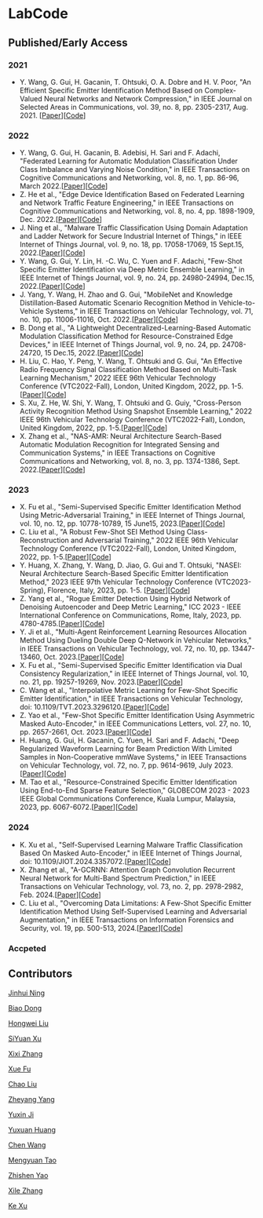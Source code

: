 # LabCode
## Published/Early Access

### 2021

*  Y. Wang, G. Gui, H. Gacanin, T. Ohtsuki, O. A. Dobre and H. V. Poor, "An Efficient Specific Emitter Identification Method Based on Complex-Valued Neural Networks and Network Compression," in IEEE Journal on Selected Areas in Communications, vol. 39, no. 8, pp. 2305-2317, Aug. 2021. [[Paper](https://ieeexplore.ieee.org/abstract/document/9448105)][[Code](https://github.com/BeechburgPieStar/SlimSEI)]

### 2022

*  Y. Wang, G. Gui, H. Gacanin, B. Adebisi, H. Sari and F. Adachi, "Federated Learning for Automatic Modulation Classification Under Class Imbalance and Varying Noise Condition," in IEEE Transactions on Cognitive Communications and Networking, vol. 8, no. 1, pp. 86-96, March 2022.[[Paper](https://ieeexplore.ieee.org/abstract/document/9456904/)][[Code](https://github.com/BeechburgPieStar/FLAMC)]
*  Z. He et al., "Edge Device Identification Based on Federated Learning and Network Traffic Feature Engineering," in IEEE Transactions on Cognitive Communications and Networking, vol. 8, no. 4, pp. 1898-1909, Dec. 2022.[[Paper](https://ieeexplore.ieee.org/abstract/document/9502154)][[Code](https://github.com/BeechburgPieStar/FocalDTI)]
*  J. Ning et al., "Malware Traffic Classification Using Domain Adaptation and Ladder Network for Secure Industrial Internet of Things," in IEEE Internet of Things Journal, vol. 9, no. 18, pp. 17058-17069, 15 Sept.15, 2022.[[Paper](https://ieeexplore.ieee.org/abstract/document/9632825/)][[Code](https://github.com/yzjh/Keras-MTC-DA-Ladder)]
*  Y. Wang, G. Gui, Y. Lin, H. -C. Wu, C. Yuen and F. Adachi, "Few-Shot Specific Emitter Identification via Deep Metric Ensemble Learning," in IEEE Internet of Things Journal, vol. 9, no. 24, pp. 24980-24994, Dec.15, 2022.[[Paper](https://ieeexplore.ieee.org/abstract/document/9846906)][[Code](https://github.com/BeechburgPieStar/FS-SEI)]
*  J. Yang, Y. Wang, H. Zhao and G. Gui, "MobileNet and Knowledge Distillation-Based Automatic Scenario Recognition Method in Vehicle-to-Vehicle Systems," in IEEE Transactions on Vehicular Technology, vol. 71, no. 10, pp. 11006-11016, Oct. 2022.[[Paper](https://ieeexplore.ieee.org/abstract/document/9802718)][[Code](https://github.com/BeechburgPieStar/V2V-Dataset-for-Scenario-Identification)]
*  B. Dong et al., "A Lightweight Decentralized-Learning-Based Automatic Modulation Classification Method for Resource-Constrained Edge Devices," in IEEE Internet of Things Journal, vol. 9, no. 24, pp. 24708-24720, 15 Dec.15, 2022.[[Paper](https://ieeexplore.ieee.org/document/9844135/)][[Code](https://github.com/dongbiao321/MCMBNN-for-CentAMC-and-DecentAMC)]
*  H. Liu, C. Hao, Y. Peng, Y. Wang, T. Ohtsuki and G. Gui, "An Effective Radio Frequency Signal Classification Method Based on Multi-Task Learning Mechanism," 2022 IEEE 96th Vehicular Technology Conference (VTC2022-Fall), London, United Kingdom, 2022, pp. 1-5.[[Paper](https://ieeexplore.ieee.org/abstract/document/10012794)][[Code](https://github.com/LiuK1288/lhw-000)]
*  S. Xu, Z. He, W. Shi, Y. Wang, T. Ohtsuki and G. Guiy, "Cross-Person Activity Recognition Method Using Snapshot Ensemble Learning," 2022 IEEE 96th Vehicular Technology Conference (VTC2022-Fall), London, United Kingdom, 2022, pp. 1-5.[[Paper](https://ieeexplore.ieee.org/abstract/document/10013044)][[Code](https://github.com/NJUPT-Sivan/Cross-person-HAR)]
*  X. Zhang et al., "NAS-AMR: Neural Architecture Search-Based Automatic Modulation Recognition for Integrated Sensing and Communication Systems," in IEEE Transactions on Cognitive Communications and Networking, vol. 8, no. 3, pp. 1374-1386, Sept. 2022.[[Paper](https://ieeexplore.ieee.org/abstract/document/9762373)][[Code](https://github.com/XixiZhang123/NAS-AMR)]

### 2023

*  X. Fu et al., "Semi-Supervised Specific Emitter Identification Method Using Metric-Adversarial Training," in IEEE Internet of Things Journal, vol. 10, no. 12, pp. 10778-10789, 15 June15, 2023.[[Paper](https://ieeexplore.ieee.org/document/10026879)][[Code](https://github.com/lovelymimola/MAT-based-SS-SEI)]
*  C. Liu et al., "A Robust Few-Shot SEI Method Using Class-Reconstruction and Adversarial Training," 2022 IEEE 96th Vehicular Technology Conference (VTC2022-Fall), London, United Kingdom, 2022, pp. 1-5.[[Paper](https://ieeexplore.ieee.org/document/10012716)][[Code](https://github.com/LIUC-000/CRCN-AT)]
*  Y. Huang, X. Zhang, Y. Wang, D. Jiao, G. Gui and T. Ohtsuki, "NASEI: Neural Architecture Search-Based Specific Emitter Identification Method," 2023 IEEE 97th Vehicular Technology Conference (VTC2023-Spring), Florence, Italy, 2023, pp. 1-5. [[Paper](https://ieeexplore.ieee.org/abstract/document/10199409)][[Code](https://github.com/huangyuxuan11/NASEI)]
*  Z. Yang et al., "Rogue Emitter Detection Using Hybrid Network of Denoising Autoencoder and Deep Metric Learning," ICC 2023 - IEEE International Conference on Communications, Rome, Italy, 2023, pp. 4780-4785.[[Paper](https://arxiv.org/abs/2212.00242)][[Code](https://github.com/yzybeibei/DMNet)]
*  Y. Ji et al., "Multi-Agent Reinforcement Learning Resources Allocation Method Using Dueling Double Deep Q-Network in Vehicular Networks," in IEEE Transactions on Vehicular Technology, vol. 72, no. 10, pp. 13447-13460, Oct. 2023.[[Paper](https://ieeexplore.ieee.org/abstract/document/10123947)][[Code](https://github.com/Ljyx1/paper-codes/tree/master)]
*  X. Fu et al., "Semi-Supervised Specific Emitter Identification via Dual Consistency Regularization," in IEEE Internet of Things Journal, vol. 10, no. 21, pp. 19257-19269, Nov. 2023.[[Paper](https://ieeexplore.ieee.org/abstract/document/10139822)][[Code](https://github.com/lovelymimola/DCR-Based-SemiSEI)]
*  C. Wang et al., "Interpolative Metric Learning for Few-Shot Specific Emitter Identification," in IEEE Transactions on Vehicular Technology, doi: 10.1109/TVT.2023.3296120.[[Paper](https://ieeexplore.ieee.org/abstract/document/10190130)][[Code](https://github.com/chengJoin/InterML-for-FS-SEI)]
*  Z. Yao et al., "Few-Shot Specific Emitter Identification Using Asymmetric Masked Auto-Encoder," in IEEE Communications Letters, vol. 27, no. 10, pp. 2657-2661, Oct. 2023.[[Paper](https://ieeexplore.ieee.org/abstract/document/10243409)][[Code](https://github.com/sleepeach/SFS-SEI)]
* H. Huang, G. Gui, H. Gacanin, C. Yuen, H. Sari and F. Adachi, "Deep Regularized Waveform Learning for Beam Prediction With Limited Samples in Non-Cooperative mmWave Systems," in IEEE Transactions on Vehicular Technology, vol. 72, no. 7, pp. 9614-9619, July 2023.[[Paper](https://ieeexplore.ieee.org/abstract/document/10050781)][[Code](https://github.com/BeechburgPieStar/Beam-Prediction)]
*  M. Tao et al., "Resource-Constrained Specific Emitter Identification Using End-to-End Sparse Feature Selection," GLOBECOM 2023 - 2023 IEEE Global Communications Conference, Kuala Lumpur, Malaysia, 2023, pp. 6067-6072.[[Paper](https://ieeexplore.ieee.org/abstract/document/10436740)][[Code](https://github.com/sleepeach/SFS-SEI)]

### 2024
*   K. Xu et al., "Self-Supervised Learning Malware Traffic Classification Based On Masked Auto-Encoder," in IEEE Internet of Things Journal, doi: 10.1109/JIOT.2024.3357072.[[Paper](https://ieeexplore.ieee.org/abstract/document/10411960)][[Code](https://github.com/TsuiHark/Self-supervised_MTC)]
*   X. Zhang et al., "A-GCRNN: Attention Graph Convolution Recurrent Neural Network for Multi-Band Spectrum Prediction," in IEEE Transactions on Vehicular Technology, vol. 73, no. 2, pp. 2978-2982, Feb. 2024.[[Paper](https://ieeexplore.ieee.org/abstract/document/10251662/)][[Code](https://github.com/TLTLHILL/A-GCRNN-for-spectrum-prediction)]
*  C. Liu et al., "Overcoming Data Limitations: A Few-Shot Specific Emitter Identification Method Using Self-Supervised Learning and Adversarial Augmentation," in IEEE Transactions on Information Forensics and Security, vol. 19, pp. 500-513, 2024.[[Paper](https://ieeexplore.ieee.org/abstract/document/10285131/)][[Code](https://github.com/LIUC-000/SA2SEI)]
  
### Accpeted


## Contributors
[Jinhui Ning](https://github.com/yzjh)

[Biao Dong](https://github.com/dongbiao321)

[Hongwei Liu](https://github.com/LiuK1288)

[SiYuan Xu](https://github.com/NJUPT-Sivan)

[Xixi Zhang](https://github.com/XixiZhang123)

[Xue Fu](https://github.com/lovelymimola)

[Chao Liu](https://github.com/LIUC-000)

[Zheyang Yang](https://github.com/yzybeibei)

[Yuxin Ji](https://github.com/Ljyx1)

[Yuxuan Huang](https://github.com/huangyuxuan11)

[Chen Wang](https://github.com/chengJoin)

[Mengyuan Tao](https://github.com/sleepeach)

[Zhishen Yao](https://github.com/YZS666)

[Xile Zhang](https://github.com/TLTLHILL)

[Ke Xu](https://github.com/TsuiHark)
